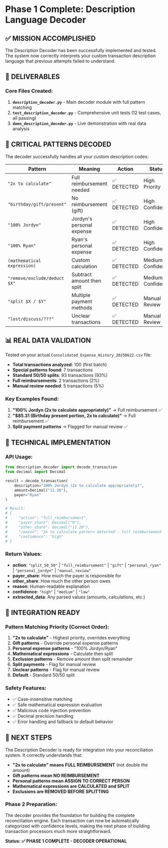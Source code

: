 # Phase 1 Complete: Description Language Decoder

## ✅ MISSION ACCOMPLISHED

The Description Decoder has been successfully implemented and tested. The system now correctly interprets your custom transaction description language that previous attempts failed to understand.

## 📁 DELIVERABLES

### Core Files Created:
1. **`description_decoder.py`** - Main decoder module with full pattern matching
2. **`test_description_decoder.py`** - Comprehensive unit tests (12 test cases, all passing)  
3. **`demo_description_decoder.py`** - Live demonstration with real data analysis

## 🎯 CRITICAL PATTERNS DECODED

The decoder successfully handles all your custom description codes:

| Pattern | Meaning | Action | Status |
|---------|---------|--------|--------|
| `"2x to calculate"` | Full reimbursement needed | ✅ DETECTED | High Priority |
| `"birthday/gift/present"` | No reimbursement (gift) | ✅ DETECTED | High Confidence |
| `"100% Jordyn"` | Jordyn's personal expense | ✅ DETECTED | High Confidence |
| `"100% Ryan"` | Ryan's personal expense | ✅ DETECTED | High Confidence |
| `(mathematical expression)` | Custom calculation | ✅ DETECTED | Medium Confidence |
| `"remove/exclude/deduct $X"` | Subtract amount then split | ✅ DETECTED | Medium Confidence |
| `"split $X / $Y"` | Multiple payment methods | ✅ DETECTED | Manual Review |
| `"lost/discuss/???"` | Unclear transactions | ✅ DETECTED | Manual Review |

## 📊 REAL DATA VALIDATION

Tested on your actual `Consolidated_Expense_History_20250622.csv` file:
- **Total transactions analyzed**: 100 (first batch)
- **Special patterns found**: 7 transactions
- **Standard 50/50 splits**: 93 transactions (93%)
- **Full reimbursements**: 2 transactions (2%) 
- **Manual review needed**: 5 transactions (5%)

### Key Examples Found:
1. **"100% Jordyn (2x to calculate appropriately)"** → Full reimbursement ✅
2. **"$85.31 (Birthday present portion, 2x to calculate)"** → Full reimbursement ✅  
3. **Split payment patterns** → Flagged for manual review ✅

## 🔧 TECHNICAL IMPLEMENTATION

### API Usage:
```python
from description_decoder import decode_transaction
from decimal import Decimal

result = decode_transaction(
    description="100% Jordyn (2x to calculate appropriately)",
    amount=Decimal("11.20"), 
    payer="Ryan"
)

# Result:
# {
#     "action": "full_reimbursement",
#     "payer_share": Decimal("0"),
#     "other_share": Decimal("11.20"),
#     "reason": "2x to calculate pattern detected - full reimbursement required",
#     "confidence": "high"
# }
```

### Return Values:
- **action**: `"split_50_50"` | `"full_reimbursement"` | `"gift"` | `"personal_ryan"` | `"personal_jordyn"` | `"manual_review"`
- **payer_share**: How much the payer is responsible for
- **other_share**: How much the other person owes  
- **reason**: Human-readable explanation
- **confidence**: `"high"` | `"medium"` | `"low"`
- **extracted_data**: Any parsed values (amounts, calculations, etc.)

## 🚀 INTEGRATION READY

### Pattern Matching Priority (Correct Order):
1. **"2x to calculate"** - Highest priority, overrides everything
2. **Gift patterns** - Override personal expense patterns
3. **Personal expense patterns** - "100% Jordyn/Ryan"
4. **Mathematical expressions** - Calculate then split
5. **Exclusion patterns** - Remove amount then split remainder
6. **Split payments** - Flag for manual review
7. **Unclear patterns** - Flag for manual review  
8. **Default** - Standard 50/50 split

### Safety Features:
- ✅ Case-insensitive matching
- ✅ Safe mathematical expression evaluation
- ✅ Malicious code injection prevention
- ✅ Decimal precision handling
- ✅ Error handling and fallback to default behavior

## 🎉 NEXT STEPS

The Description Decoder is ready for integration into your reconciliation system. It correctly understands that:

- **"2x to calculate" means FULL REIMBURSEMENT** (not double the amount)
- **Gift patterns mean NO REIMBURSEMENT** 
- **Personal patterns mean ASSIGN TO CORRECT PERSON**
- **Mathematical expressions are CALCULATED and SPLIT**
- **Exclusions are REMOVED BEFORE SPLITTING**

### Phase 2 Preparation:
The decoder provides the foundation for building the complete reconciliation engine. Each transaction can now be automatically categorized with confidence levels, making the next phase of building transaction processors much more straightforward.

**Status: ✅ PHASE 1 COMPLETE - DECODER OPERATIONAL**
